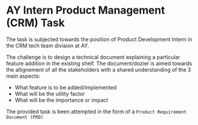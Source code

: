 # AY Intern Product Management (CRM) Task

The task is subjected towards the position of Product Development Intern in the CRM tech team diviaion at AY. 

The challenge is to design a technical document explaining a particular feature addition in the existing shelf. The document/dozier is aimed towards the allignement of all the stakeholders with a shared understanding of the 3 main aspects:

- What feature is to be added/implemented
- What will be the utility factor
- What will be the importance or impact

The provided task is been attempted in the form of a `Product Requirement Document (PRD)`

